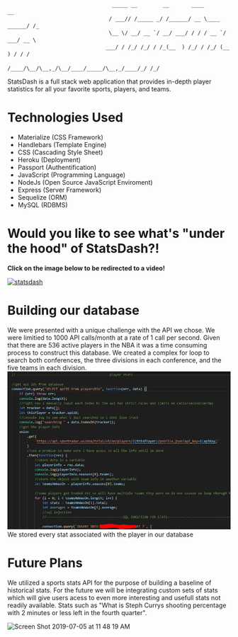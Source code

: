 
                                     _____ __        __       ____             __  
                                    / ___// /_____ _/ /______/ __ \____ ______/ /_ 
                                    \__ \/ __/ __ `/ __/ ___/ / / / __ `/ ___/ __ \
                                   ___/ / /_/ /_/ / /_(__  ) /_/ / /_/ (__  ) / / /
                                  /____/\__/\__,_/\__/____/_____/\__,_/____/_/ /_/ 


                                    
StatsDash is a full stack web application that provides in-depth player statistics for all your favorite sports, players, and teams.

# Technologies Used
- Materialize (CSS Framework)
- Handlebars (Template Engine)
- CSS (Cascading Style Sheet)
- Heroku (Deployment)
- Passport (Authentification)
- JavaScript (Programming Language)
- NodeJs (Open Source JavaScript Enviroment)
- Express (Server Framework)
- Sequelize (ORM)
- MySQL (RDBMS)

# Would you like to see what's "under the hood" of StatsDash?! 
__**Click on the image below to be redirected to a video!**__

[![statsdash](https://img.youtube.com/vi/HbdrZ5W-Ca4/0.jpg)](https://www.youtube.com/watch?v=HbdrZ5W-Ca4)

# Building our database
We were presented with a unique challenge with the API we chose. We were limitied to 1000 API calls/month at a rate of 1 call per second. Given that there are 536 active players in the NBA it was a time consuming process to construct this database. We created a complex for loop to search both conferences, the three divisions in each conference, and the five teams in each division.
![imageOfPlayerStatsLogic](https://github.com/po1sigala/images/blob/master/statsDash/playerStatsJS.JPG?raw=true)
We stored every stat associated with the player in our database



# Future Plans
We utilized a sports stats API for the purpose of building a baseline of historical stats. For the future we will be integrating custom sets of stats which will give users acess to even more interesting and usefull stats not readily available. Stats such as "What is Steph Currys shooting percentage with 2 minutes or less left in the fourth quarter".


![Screen Shot 2019-07-05 at 11 48 19 AM](https://user-images.githubusercontent.com/47616126/60741363-eff21b00-9f1d-11e9-84bb-882237d0160e.png)

